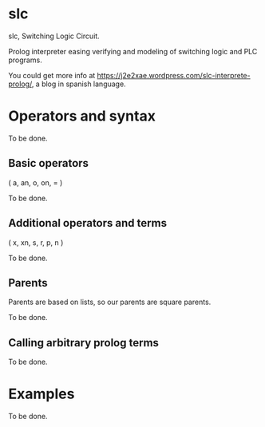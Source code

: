 # slc
slc, Switching Logic Circuit.

Prolog interpreter easing verifying and modeling of switching logic and PLC programs.


You could get more info at https://j2e2xae.wordpress.com/slc-interprete-prolog/, a blog in spanish language.

# Operators and syntax
To be done.

## Basic operators
( a, an, o, on, = )

To be done.

## Additional operators and terms
( x, xn, s, r, p, n )

To be done.

## Parents
Parents are based on lists, so our parents are square parents.

To be done.

## Calling arbitrary prolog terms
To be done.

# Examples
To be done.
